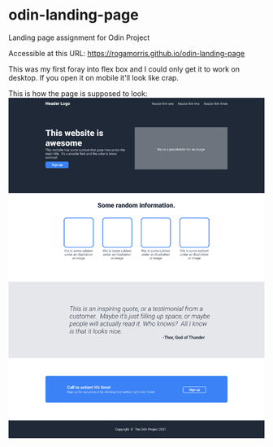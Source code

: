 # odin-landing-page
Landing page assignment for Odin Project

Accessible at this URL: https://rogamorris.github.io/odin-landing-page

This was my first foray into flex box and I could only get it to work on desktop. If you open it on mobile it'll look like crap.

This is how the page is supposed to look:
![reference-image](landing-page-mockup.png)